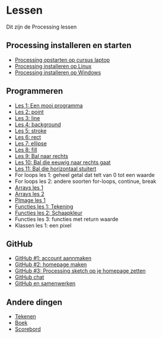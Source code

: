 # Lessen

Dit zijn de Processing lessen

## Processing installeren en starten

 * [Processing opstarten op cursus laptop](./ProcessingOpstartenOpCursusLaptop/README.md)
 * [Processing installeren op Linux](./ProcessingInstallerenOpLinux/README.md)
 * [Processing installeren op Windows](./ProcessingInstallerenOpWindows/README.md)

## Programmeren

 * [Les 1: Een mooi programma](./EenMooiProgramma/README.md)
 * [Les 2: point](./Point/README.md)
 * [Les 3: line](./Line/README.md)
 * [Les 4: background](./Background/README.md)
 * [Les 5: stroke](./Stroke/README.md)
 * [Les 6: rect](./Rect/README.md)
 * [Les 7: ellipse](./Ellipse/README.md)
 * [Les 8: fill](./Fill/README.md)
 * [Les 9: Bal naar rechts](./BalNaarRechts/README.md)
 * [Les 10: Bal die eeuwig naar rechts gaat](./BalEeuwigNaarRechts/README.md)
 * [Les 11: Bal die horizontaal stuitert](./BalDieHorizontaalStuitert/README.md)
 * For loops les 1: geheel getal dat telt van 0 tot een waarde
 * For loops les 2: andere soorten for-loops, continue, break
 * [Arrays les 1](./Arrays1/README.md)
 * [Arrays les 2](./Arrays2/README.md)
 * [PImage les 1](./PImage1/README.md)
 * [Functies les 1: Tekening](./FunctiesTekening/README.md)
 * [Functies les 2: Schaapkleur](./FunctiesSchaapkleur/README.md) 
 * Functies les 3: functies met return waarde
 * Klassen les 1: een pixel
 
## GitHub

 * [GitHub #1: account aannmaken](./GitHub/README.md)
 * [GitHub #2: homepage maken](./GitHubPages/README.md)
 * [GitHub #3: Processing sketch op je homepage zetten](./ProcessingJS/README.md)
 * [GitHub chat](./GitHubChat/README.md)
 * [GitHub en samenwerken](./GitHubSamenwerken/README.md)

## Andere dingen

 * [Tekenen](./Tekenen/README.md)
 * [Boek](./Boek/README.md)
 * [Scorebord](../Leerlingen/README.md)

